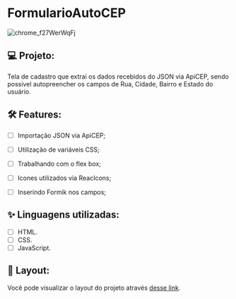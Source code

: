 # FormularioAutoCEP

![chrome_f27WerWqFj](https://user-images.githubusercontent.com/104083691/215559508-15cd27bb-c119-4796-85c6-a8f4563dae15.gif)

## 💻 Projeto:

Tela de cadastro que extrai os dados recebidos do JSON via ApiCEP, sendo possivel autopreencher os campos de Rua, Cidade, Bairro e Estado do usuário.

## :hammer_and_wrench: Features:

-   [ ] Importação JSON via ApiCEP;
-   [ ] Utilização de variáveis CSS;
-   [ ] Trabalhando com o flex box;
-   [ ] Icones utilizados via ReacIcons;
-   [ ] Inserindo Formik nos campos;


## ✨ Linguagens utilizadas:

-   [ ] HTML.
-   [ ] CSS.
-   [ ] JavaScript.

## 🔖 Layout:

Você pode visualizar o layout do projeto através [desse link]().
